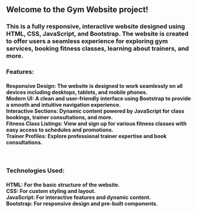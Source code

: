 <h2>Welcome to the Gym Website project!</h2>

<h3>
  This is a fully responsive, interactive website designed using HTML, CSS, JavaScript, and Bootstrap. The website is created to offer users a seamless experience for 
  exploring gym services, booking fitness classes, learning about trainers, and more.
</h3>

<h3>Features:</h3>

<h4>Responsive Design: The website is designed to work seamlessly on all devices including desktops, tablets, and mobile phones.<br>
Modern UI: A clean and user-friendly interface using Bootstrap to provide a smooth and intuitive navigation experience.<br>
Interactive Sections: Dynamic content powered by JavaScript for class bookings, trainer consultations, and more.<br>
Fitness Class Listings: View and sign up for various fitness classes with easy access to schedules and promotions.<br>
Trainer Profiles: Explore professional trainer expertise and book consultations.</h4>

<br>

<h3>Technologies Used:</h3>

<h4>
HTML: For the basic structure of the website.<br>
CSS: For custom styling and layout.<br>
JavaScript: For interactive features and dynamic content.<br>
Bootstrap: For responsive design and pre-built components.<br>
</h4>
